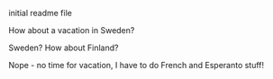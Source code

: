 initial readme file

How about a vacation in Sweden?

Sweden? How about Finland?

Nope - no time for vacation, I have to do French and Esperanto stuff! 
